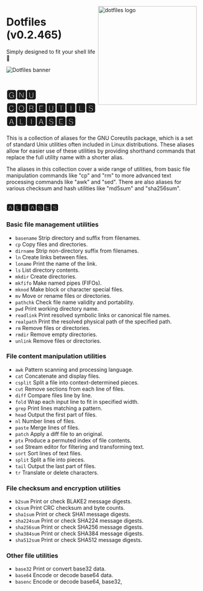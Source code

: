<!-- markdownlint-disable MD033 MD041 -->

<img src="https://kura.pro/dotfiles/v2/images/logos/dotfiles.svg"
alt="dotfiles logo" width="261" align="right" />

<!-- markdownlint-enable MD033 MD041 -->

# Dotfiles (v0.2.465)

Simply designed to fit your shell life 🐚

![Dotfiles banner][banner]

# 🅶🅽🆄 🅲🅾🆁🅴🆄🆃🅸🅻🆂 🅰🅻🅸🅰🆂🅴🆂

This is a collection of aliases for the GNU Coreutils package, which is
a set of standard Unix utilities often included in Linux distributions.
These aliases allow for easier use of these utilities by providing
shorthand commands that replace the full utility name with a shorter
alias.

The aliases in this collection cover a wide range of utilities, from
basic file manipulation commands like "cp" and "rm" to more advanced
text processing commands like "awk" and "sed". There are also aliases
for various checksum and hash utilities like "md5sum" and "sha256sum".

## 🅰🅻🅸🅰🆂🅴🆂

### Basic file management utilities

- `basename` Strip directory and suffix from filenames.
- `cp` Copy files and directories.
- `dirname` Strip non-directory suffix from filenames.
- `ln` Create links between files.
- `loname` Print the name of the link.
- `ls` List directory contents.
- `mkdir` Create directories.
- `mkfifo` Make named pipes (FIFOs).
- `mknod` Make block or character special files.
- `mv` Move or rename files or directories.
- `pathchk` Check file name validity and portability.
- `pwd` Print working directory name.
- `readlink` Print resolved symbolic links or canonical file names.
- `realpath` Print the resolved physical path of the specified path.
- `rm` Remove files or directories.
- `rmdir` Remove empty directories.
- `unlink` Remove files or directories.

### File content manipulation utilities

- `awk` Pattern scanning and processing language.
- `cat` Concatenate and display files.
- `csplit` Split a file into context-determined pieces.
- `cut` Remove sections from each line of files.
- `diff` Compare files line by line.
- `fold` Wrap each input line to fit in specified width.
- `grep` Print lines matching a pattern.
- `head` Output the first part of files.
- `nl` Number lines of files.
- `paste` Merge lines of files.
- `patch` Apply a diff file to an original.
- `ptx` Produce a permuted index of file contents.
- `sed` Stream editor for filtering and transforming text.
- `sort` Sort lines of text files.
- `split` Split a file into pieces.
- `tail` Output the last part of files.
- `tr` Translate or delete characters.

### File checksum and encryption utilities

- `b2sum` Print or check BLAKE2 message digests.
- `cksum` Print CRC checksum and byte counts.
- `sha1sum` Print or check SHA1 message digests.
- `sha224sum` Print or check SHA224 message digests.
- `sha256sum` Print or check SHA256 message digests.
- `sha384sum` Print or check SHA384 message digests.
- `sha512sum` Print or check SHA512 message digests.

### Other file utilities

- `base32` Print or convert base32 data.
- `base64` Encode or decode base64 data.
- `basenc` Encode or decode base64, base32,

[banner]: https://kura.pro/dotfiles/v2/images/titles/title-dotfiles.svg
